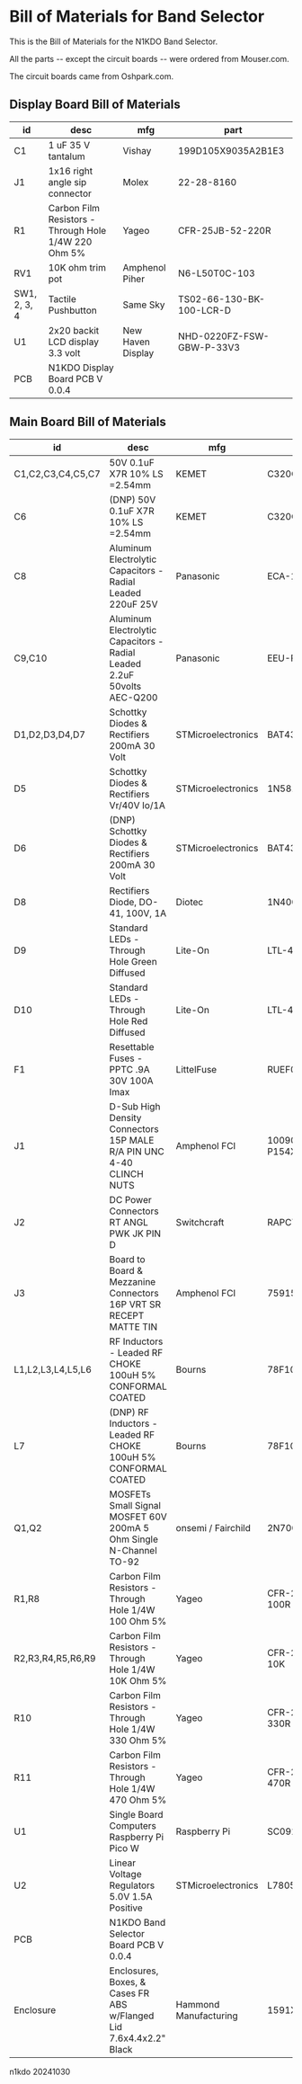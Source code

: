 # Bill of Materials for Band Selector

This is the Bill of Materials for the N1KDO Band Selector.

All the parts -- except the circuit boards -- were ordered from Mouser.com.

The circuit boards came from Oshpark.com.

## Display Board Bill of Materials

| id           | desc                                                 | mfg              | part                      |
|--------------|------------------------------------------------------|------------------|---------------------------|
| C1           | 1 uF 35 V tantalum                                   | Vishay           | 199D105X9035A2B1E3        |
| J1           | 1x16 right angle sip connector                       | Molex            | 22-28-8160                |
| R1           | Carbon Film Resistors - Through Hole 1/4W 220 Ohm 5% | Yageo            | CFR-25JB-52-220R          |
| RV1          | 10K ohm trim pot                                     | Amphenol Piher   | N6-L50T0C-103             |
| SW1, 2, 3, 4 | Tactile Pushbutton                                   | Same Sky         | TS02-66-130-BK-100-LCR-D  |
| U1           | 2x20 backit LCD display 3.3 volt                     | New Haven Display | NHD-0220FZ-FSW-GBW-P-33V3 |
| PCB          | N1KDO Display Board PCB V 0.0.4                      |                  |                           |

## Main Board Bill of Materials

| id                | desc                                                                    | mfg                   | part             |
|-------------------|-------------------------------------------------------------------------|-----------------------|------------------|
| C1,C2,C3,C4,C5,C7 | 50V 0.1uF X7R 10% LS =2.54mm                                            | KEMET                 | C320C104K5R5TA   |
| C6                | (DNP) 50V 0.1uF X7R 10% LS =2.54mm                                      | KEMET                 | C320C104K5R5TA   |
| C8                | Aluminum Electrolytic Capacitors - Radial Leaded 220uF 25V              | Panasonic             | ECA-1EM221       | 
| C9,C10            | Aluminum Electrolytic Capacitors - Radial Leaded 2.2uF 50volts AEC-Q200 | Panasonic             | EEU-FC1H2R2H     | 
| D1,D2,D3,D4,D7    | Schottky Diodes & Rectifiers 200mA 30 Volt                              | STMicroelectronics    | BAT43            |
| D5                | Schottky Diodes & Rectifiers Vr/40V Io/1A                               | STMicroelectronics    | 1N5819           |
| D6                | (DNP) Schottky Diodes & Rectifiers 200mA 30 Volt                        | STMicroelectronics    | BAT43            |
| D8                | Rectifiers Diode, DO-41, 100V, 1A                                       | Diotec                | 1N4002           |
| D9                | Standard LEDs - Through Hole Green Diffused                             | Lite-On               | LTL-4231N        |
| D10               | Standard LEDs - Through Hole Red Diffused                               | Lite-On               | LTL-4221N        |
| F1                | Resettable Fuses - PPTC .9A 30V 100A Imax                               | LittelFuse            | RUEF090          |
| J1                | D-Sub High Density Connectors 15P MALE R/A PIN UNC 4-40 CLINCH NUTS     | Amphenol FCI          | 10090926-P154XLF |
| J2                | DC Power Connectors RT ANGL PWK JK PIN D                                | Switchcraft           | RAPC722X         |
| J3                | Board to Board & Mezzanine Connectors 16P VRT SR RECEPT MATTE TIN       | Amphenol FCI          | 75915-416LF      |
| L1,L2,L3,L4,L5,L6 | RF Inductors - Leaded RF CHOKE 100uH 5% CONFORMAL COATED                | Bourns                | 78F101J-TR-RC    |
| L7                | (DNP) RF Inductors - Leaded RF CHOKE 100uH 5% CONFORMAL COATED          | Bourns                | 78F101J-TR-RC    |
| Q1,Q2             | MOSFETs Small Signal MOSFET 60V 200mA 5 Ohm Single N-Channel TO-92      | onsemi / Fairchild    | 2N7000           |
| R1,R8             | Carbon Film Resistors - Through Hole 1/4W 100 Ohm 5%                    | Yageo                 | CFR-25JB-52-100R |
| R2,R3,R4,R5,R6,R9 | Carbon Film Resistors - Through Hole 1/4W 10K Ohm 5%                    | Yageo                 | CFR-25JB-52-10K  |
| R10               | Carbon Film Resistors - Through Hole 1/4W 330 Ohm 5%                    | Yageo                 | CFR-25JB-52-330R |
| R11               | Carbon Film Resistors - Through Hole 1/4W 470 Ohm 5%                    | Yageo                 | CFR-25JB-52-470R |
| U1                | Single Board Computers Raspberry Pi Pico W                              | Raspberry Pi          | SC0918           |
| U2                | Linear Voltage Regulators 5.0V 1.5A Positive                            | STMicroelectronics    | L7805CV          | 
| PCB               | N1KDO Band Selector Board PCB V 0.0.4                                   |                       |                  |
| Enclosure         | Enclosures, Boxes, & Cases FR ABS w/Flanged Lid 7.6x4.4x2.2" Black      | Hammond Manufacturing | 1591XXEFLBK      |

n1kdo 20241030
